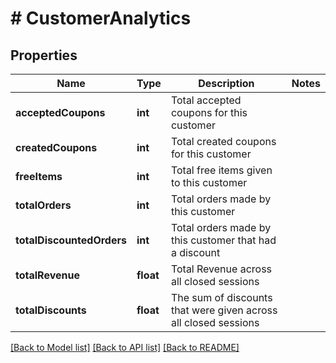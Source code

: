 # # CustomerAnalytics

## Properties

Name | Type | Description | Notes
------------ | ------------- | ------------- | -------------
**acceptedCoupons** | **int** | Total accepted coupons for this customer | 
**createdCoupons** | **int** | Total created coupons for this customer | 
**freeItems** | **int** | Total free items given to this customer | 
**totalOrders** | **int** | Total orders made by this customer | 
**totalDiscountedOrders** | **int** | Total orders made by this customer that had a discount | 
**totalRevenue** | **float** | Total Revenue across all closed sessions | 
**totalDiscounts** | **float** | The sum of discounts that were given across all closed sessions | 

[[Back to Model list]](../../README.md#documentation-for-models) [[Back to API list]](../../README.md#documentation-for-api-endpoints) [[Back to README]](../../README.md)


